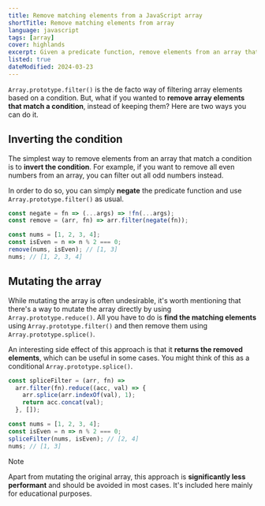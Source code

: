 ```yaml
---
title: Remove matching elements from a JavaScript array
shortTitle: Remove matching elements from array
language: javascript
tags: [array]
cover: highlands
excerpt: Given a predicate function, remove elements from an array that match the given condition.
listed: true
dateModified: 2024-03-23
---
```


`Array.prototype.filter()` is the de facto way of filtering array elements based on a condition. But, what if you wanted to **remove array elements that match a condition**, instead of keeping them? Here are two ways you can do it.

## Inverting the condition

The simplest way to remove elements from an array that match a condition is to **invert the condition**. For example, if you want to remove all even numbers from an array, you can filter out all odd numbers instead.

In order to do so, you can simply **negate** the predicate function and use `Array.prototype.filter()` as usual.

```js
const negate = fn => (...args) => !fn(...args);
const remove = (arr, fn) => arr.filter(negate(fn));

const nums = [1, 2, 3, 4];
const isEven = n => n % 2 === 0;
remove(nums, isEven); // [1, 3]
nums; // [1, 2, 3, 4]
```

## Mutating the array

While mutating the array is often undesirable, it's worth mentioning that there's a way to mutate the array directly by using `Array.prototype.reduce()`. All you have to do is **find the matching elements** using `Array.prototype.filter()` and then remove them using `Array.prototype.splice()`.

An interesting side effect of this approach is that it **returns the removed elements**, which can be useful in some cases. You might think of this as a conditional `Array.prototype.splice()`.

```js
const spliceFilter = (arr, fn) =>
  arr.filter(fn).reduce((acc, val) => {
    arr.splice(arr.indexOf(val), 1);
    return acc.concat(val);
  }, []);

const nums = [1, 2, 3, 4];
const isEven = n => n % 2 === 0;
spliceFilter(nums, isEven); // [2, 4]
nums; // [1, 3]
```

> [!NOTE]
>
> Apart from mutating the original array, this approach is **significantly less performant** and should be avoided in most cases. It's included here mainly for educational purposes.

